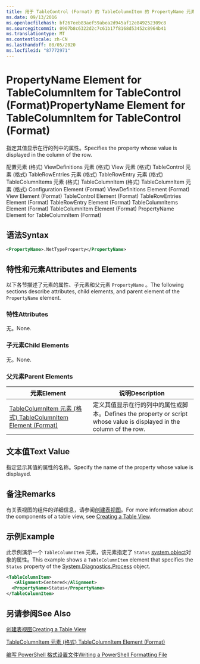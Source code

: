 ```yaml
---
title: 用于 TableControl (Format) 的 TableColumnItem 的 PropertyName 元素 |Microsoft Docs
ms.date: 09/13/2016
ms.openlocfilehash: bf267eeb83aef59abea2d945af12e849252309c8
ms.sourcegitcommit: 0907b8c6322d2c7c61b17f8168d53452c8964b41
ms.translationtype: MT
ms.contentlocale: zh-CN
ms.lasthandoff: 08/05/2020
ms.locfileid: "87772971"
---
```

# <a name="propertyname-element-for-tablecolumnitem-for-tablecontrol-format"></a><span data-ttu-id="e8c67-102">PropertyName Element for TableColumnItem for TableControl (Format)</span><span class="sxs-lookup"><span data-stu-id="e8c67-102">PropertyName Element for TableColumnItem for TableControl (Format)</span></span>

<span data-ttu-id="e8c67-103">指定其值显示在行的列中的属性。</span><span class="sxs-lookup"><span data-stu-id="e8c67-103">Specifies the property whose value is displayed in the column of the row.</span></span>

<span data-ttu-id="e8c67-104">配置元素 (格式) ViewDefinitions 元素 (格式) View 元素 (格式) TableControl 元素 (格式) TableRowEntries 元素 (格式) TableRowEntry 元素 (格式) TableColumnItems 元素 (格式) TableColumnItem (格式) TableColumnItem 元素 (格式) </span><span class="sxs-lookup"><span data-stu-id="e8c67-104">Configuration Element (Format) ViewDefinitions Element (Format) View Element (Format) TableControl Element (Format) TableRowEntries Element (Format) TableRowEntry Element (Format) TableColumnItems Element (Format) TableColumnItem Element (Format) PropertyName Element for TableColumnItem (Format)</span></span>

## <a name="syntax"></a><span data-ttu-id="e8c67-105">语法</span><span class="sxs-lookup"><span data-stu-id="e8c67-105">Syntax</span></span>

```xml
<PropertyName>.NetTypeProperty</PropertyName>
```

## <a name="attributes-and-elements"></a><span data-ttu-id="e8c67-106">特性和元素</span><span class="sxs-lookup"><span data-stu-id="e8c67-106">Attributes and Elements</span></span>

<span data-ttu-id="e8c67-107">以下各节描述了元素的属性、子元素和父元素 `PropertyName` 。</span><span class="sxs-lookup"><span data-stu-id="e8c67-107">The following sections describe attributes, child elements, and parent element of the `PropertyName` element.</span></span>

### <a name="attributes"></a><span data-ttu-id="e8c67-108">特性</span><span class="sxs-lookup"><span data-stu-id="e8c67-108">Attributes</span></span>

<span data-ttu-id="e8c67-109">无。</span><span class="sxs-lookup"><span data-stu-id="e8c67-109">None.</span></span>

### <a name="child-elements"></a><span data-ttu-id="e8c67-110">子元素</span><span class="sxs-lookup"><span data-stu-id="e8c67-110">Child Elements</span></span>

<span data-ttu-id="e8c67-111">无。</span><span class="sxs-lookup"><span data-stu-id="e8c67-111">None.</span></span>

### <a name="parent-elements"></a><span data-ttu-id="e8c67-112">父元素</span><span class="sxs-lookup"><span data-stu-id="e8c67-112">Parent Elements</span></span>

|<span data-ttu-id="e8c67-113">元素</span><span class="sxs-lookup"><span data-stu-id="e8c67-113">Element</span></span>|<span data-ttu-id="e8c67-114">说明</span><span class="sxs-lookup"><span data-stu-id="e8c67-114">Description</span></span>|
|-------------|-----------------|
|[<span data-ttu-id="e8c67-115">TableColumnItem 元素 (格式) </span><span class="sxs-lookup"><span data-stu-id="e8c67-115">TableColumnItem Element (Format)</span></span>](./tablecolumnitem-element-for-tablecolumnitems-for-tablecontrol-format.md)|<span data-ttu-id="e8c67-116">定义其值显示在行的列中的属性或脚本。</span><span class="sxs-lookup"><span data-stu-id="e8c67-116">Defines the property or script whose value is displayed in the column of the row.</span></span>|

## <a name="text-value"></a><span data-ttu-id="e8c67-117">文本值</span><span class="sxs-lookup"><span data-stu-id="e8c67-117">Text Value</span></span>

<span data-ttu-id="e8c67-118">指定显示其值的属性的名称。</span><span class="sxs-lookup"><span data-stu-id="e8c67-118">Specify the name of the property whose value is displayed.</span></span>

## <a name="remarks"></a><span data-ttu-id="e8c67-119">备注</span><span class="sxs-lookup"><span data-stu-id="e8c67-119">Remarks</span></span>

<span data-ttu-id="e8c67-120">有关表视图的组件的详细信息，请参阅[创建表视图](./creating-a-table-view.md)。</span><span class="sxs-lookup"><span data-stu-id="e8c67-120">For more information about the components of a table view, see [Creating a Table View](./creating-a-table-view.md).</span></span>

## <a name="example"></a><span data-ttu-id="e8c67-121">示例</span><span class="sxs-lookup"><span data-stu-id="e8c67-121">Example</span></span>

<span data-ttu-id="e8c67-122">此示例演示一个 `TableColumnItem` 元素，该元素指定了 `Status` [system.object](/dotnet/api/System.Diagnostics.Process)对象的属性。</span><span class="sxs-lookup"><span data-stu-id="e8c67-122">This example shows a `TableColumnItem` element that specifies the `Status` property of the [System.Diagnostics.Process](/dotnet/api/System.Diagnostics.Process) object.</span></span>

```xml
<TableColumnItem>
   <Alignment>Centered</Alignment>
  <PropertyName>Status</PropertyName>
</TableColumnItem>

```

## <a name="see-also"></a><span data-ttu-id="e8c67-123">另请参阅</span><span class="sxs-lookup"><span data-stu-id="e8c67-123">See Also</span></span>

[<span data-ttu-id="e8c67-124">创建表视图</span><span class="sxs-lookup"><span data-stu-id="e8c67-124">Creating a Table View</span></span>](./creating-a-table-view.md)

[<span data-ttu-id="e8c67-125">TableColumnItem 元素 (格式) </span><span class="sxs-lookup"><span data-stu-id="e8c67-125">TableColumnItem Element (Format)</span></span>](./tablecolumnitem-element-for-tablecolumnitems-for-tablecontrol-format.md)

[<span data-ttu-id="e8c67-126">编写 PowerShell 格式设置文件</span><span class="sxs-lookup"><span data-stu-id="e8c67-126">Writing a PowerShell Formatting File</span></span>](./writing-a-powershell-formatting-file.md)
